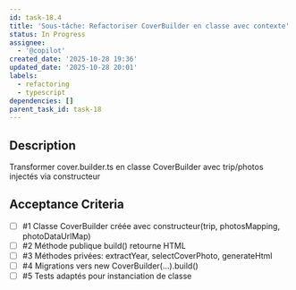 ```yaml
---
id: task-18.4
title: 'Sous-tâche: Refactoriser CoverBuilder en classe avec contexte'
status: In Progress
assignee:
  - '@copilot'
created_date: '2025-10-28 19:36'
updated_date: '2025-10-28 20:01'
labels:
  - refactoring
  - typescript
dependencies: []
parent_task_id: task-18
---
```


## Description

<!-- SECTION:DESCRIPTION:BEGIN -->
Transformer cover.builder.ts en classe CoverBuilder avec trip/photos injectés via constructeur
<!-- SECTION:DESCRIPTION:END -->

## Acceptance Criteria
<!-- AC:BEGIN -->
- [ ] #1 Classe CoverBuilder créée avec constructeur(trip, photosMapping, photoDataUrlMap)
- [ ] #2 Méthode publique build() retourne HTML
- [ ] #3 Méthodes privées: extractYear, selectCoverPhoto, generateHtml
- [ ] #4 Migrations vers new CoverBuilder(...).build()
- [ ] #5 Tests adaptés pour instanciation de classe
<!-- AC:END -->
